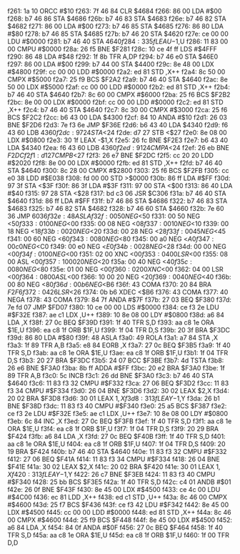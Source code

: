 f261: 1a 10        ORCC   #$10
f263: 7f 46 84     CLR    $4684
f266: 86 00        LDA    #$00
f268: b7 46 86     STA    $4686
f26b: b7 46 83     STA    $4683
f26e: b7 46 82     STA    $4682
f271: 86 00        LDA    #$00
f273: b7 46 85     STA    $4685
f276: 86 80        LDA    #$80
f278: b7 46 85     STA    $4685
f27b: b7 46 20     STA    $4620
f27e: ce 00 00     LDU    #$0000
f281: b7 46 40     STA    $4640
f284: 33 5f        LEAU   -$1,U
f286: 11 83 00 00  CMPU   #$0000
f28a: 26 f5        BNE    $F281
f28c: 10 ce 4f ff  LDS    #$4FFF
f290: 86 48        LDA    #$48
f292: 1f 8b        TFR    A,DP
f294: b7 46 e0     STA    $46E0
f297: 86 00        LDA    #$00
f299: b7 44 00     STA    $4400
f29c: 8e 48 00     LDX    #$4800
f29f: cc 00 00     LDD    #$0000
f2a2: ed 81        STD    ,X++
f2a4: 8c 50 00     CMPX   #$5000
f2a7: 25 f9        BCS    $F2A2
f2a9: b7 46 40     STA    $4640
f2ac: 8e 50 00     LDX    #$5000
f2af: cc 00 00     LDD    #$0000
f2b2: ed 81        STD    ,X++
f2b4: b7 46 40     STA    $4640
f2b7: 8c 60 00     CMPX   #$6000
f2ba: 25 f6        BCS    $F2B2
f2bc: 8e 00 00     LDX    #$0000
f2bf: cc 00 00     LDD    #$0000
f2c2: ed 81        STD    ,X++
f2c4: b7 46 40     STA    $4640
f2c7: 8c 30 00     CMPX   #$3000
f2ca: 25 f6        BCS    $F2C2
f2cc: b6 43 00     LDA    $4300
f2cf: 84 10        ANDA   #$10
f2d1: 26 03        BNE    $F2D6
f2d3: 7e f3 6e     JMP    $F36E
f2d6: b6 43 40     LDA    $4340
f2d9: f6 43 60     LDB    $4360
f2dc: 97 24        STA    <$24
f2de: d7 27        STB    <$27
f2e0: 8e 08 00     LDX    #$0800
f2e3: 30 1f        LEAX   -$1,X
f2e5: 26 fc        BNE    $F2E3
f2e7: b6 43 40     LDA    $4340
f2ea: f6 43 60     LDB    $4360
f2ed: 91 24        CMPA   <$24
f2ef: 26 eb        BNE    $F2DC
f2f1: d1 27        CMPB   <$27
f2f3: 26 e7        BNE    $F2DC
f2f5: cc 20 20     LDD    #$2020
f2f8: 8e 00 00     LDX    #$0000
f2fb: ed 81        STD    ,X++
f2fd: b7 46 40     STA    $4640
f300: 8c 28 00     CMPX   #$2800
f303: 25 f6        BCS    $F2FB
f305: cc e0 38     LDD    #$E038
f308: fd 00 00     STD    >$0000
f30b: 86 ff        LDA    #$FF
f30d: 97 3f        STA    <$3F
f30f: 86 3f        LDA    #$3F
f311: 97 00        STA    <$00
f313: 86 40        LDA    #$40
f315: 97 28        STA    <$28
f317: bd c3 06     JSR    $C306
f31a: b7 46 40     STA    $4640
f31d: 86 ff        LDA    #$FF
f31f: b7 46 86     STA    $4686
f322: b7 46 83     STA    $4683
f325: b7 46 82     STA    $4682
f328: b7 46 60     STA    $4660
f32b: 7e 60 36     JMP    $6036
f32e: 48           ASLA
f32f: 00 50        NEG    <$50
f331: 00 50        NEG    <$50
f333: 01 00        NEG    <$00
f335: 00 08        NEG    <$08
f337: 00 10        NEG    <$10
f339: 00 18        NEG    <$18
f33b: 00 20        NEG    <$20
f33d: 00 28        NEG    <$28
f33f: 00 45        NEG    <$45
f341: 00 60        NEG    <$60
f343: 00 80        NEG    <$80
f345: 00 a0        NEG    <$A0
f347: 00 c0        NEG    <$C0
f349: 00 e0        NEG    <$E0
f34b: 00 28        NEG    <$28
f34d: 00 00        NEG    <$00
f34f: 01 00        NEG    <$00
f351: 02 00        XNC    <$00
f353: 04 00        LSR    <$00
f355: 08 00        ASL    <$00
f357: 10 00 20     NEG    <$20
f35a: 00 40        NEG    <$40
f35c: 00 80        NEG    <$80
f35e: 01 00        NEG    <$00
f360: 02 00        XNC    <$00
f362: 04 00        LSR    <$00
f364: 08 00        ASL    <$00
f366: 10 00 20     NEG    <$20
f369: 00 40        NEG    <$40
f36b: 00 80        NEG    <$80
f36d: 00 b6        NEG    <$B6
f36f: 43           COMA
f370: 20 84        BRA    $F2F6
f372: 04 26        LSR    <$26
f374: 0b b6        XDEC   <$B6
f376: 43           COMA
f377: 40           NEGA
f378: 43           COMA
f379: 84 7f        ANDA   #$7F
f37b: 27 03        BEQ    $F380
f37d: 7e fd 07     JMP    $FD07
f380: 10 ce 00 00  LDS    #$0000
f384: ce f3 2e     LDU    #$F32E
f387: ae c1        LDX    ,U++
f389: 10 8e 08 00  LDY    #$0800
f38d: a6 84        LDA    ,X
f38f: 27 0c        BEQ    $F39D
f391: 1f 40        TFR    S,D
f393: aa c8 1e     ORA    $1E,U
f396: ea c8 1f     ORB    $1F,U
f399: 1f 04        TFR    D,S
f39b: 20 3f        BRA    $F3DC
f39d: 86 80        LDA    #$80
f39f: 48           ASLA
f3a0: 49           ROLA
f3a1: a7 84        STA    ,X
f3a3: 1f 89        TFR    A,B
f3a5: e8 84        EORB   ,X
f3a7: 27 0c        BEQ    $F3B5
f3a9: 1f 40        TFR    S,D
f3ab: aa c8 1e     ORA    $1E,U
f3ae: ea c8 1f     ORB    $1F,U
f3b1: 1f 04        TFR    D,S
f3b3: 20 27        BRA    $F3DC
f3b5: 24 07        BCC    $F3BE
f3b7: 4d           TSTA
f3b8: 26 e6        BNE    $F3A0
f3ba: 8b ff        ADDA   #$FF
f3bc: 20 e2        BRA    $F3A0
f3be: 1f 89        TFR    A,B
f3c0: 5c           INCB
f3c1: 26 dd        BNE    $F3A0
f3c3: b7 46 40     STA    $4640
f3c6: 11 83 f3 32  CMPU   #$F332
f3ca: 27 06        BEQ    $F3D2
f3cc: 11 83 f3 34  CMPU   #$F334
f3d0: 26 04        BNE    $F3D6
f3d2: 30 02        LEAX   $2,X
f3d4: 20 02        BRA    $F3D8
f3d6: 30 01        LEAX   $1,X
f3d8: 31 3f        LEAY   -$1,Y
f3da: 26 b1        BNE    $F38D
f3dc: 11 83 f3 40  CMPU   #$F340
f3e0: 25 a5        BCS    $F387
f3e2: ce f3 2e     LDU    #$F32E
f3e5: ae c1        LDX    ,U++
f3e7: 10 8e 08 00  LDY    #$0800
f3eb: 6c 84        INC    ,X
f3ed: 27 0c        BEQ    $F3FB
f3ef: 1f 40        TFR    S,D
f3f1: aa c8 1e     ORA    $1E,U
f3f4: ea c8 1f     ORB    $1F,U
f3f7: 1f 04        TFR    D,S
f3f9: 20 29        BRA    $F424
f3fb: a6 84        LDA    ,X
f3fd: 27 0c        BEQ    $F40B
f3ff: 1f 40        TFR    S,D
f401: aa c8 1e     ORA    $1E,U
f404: ea c8 1f     ORB    $1F,U
f407: 1f 04        TFR    D,S
f409: 20 19        BRA    $F424
f40b: b7 46 40     STA    $4640
f40e: 11 83 f3 32  CMPU   #$F332
f412: 27 06        BEQ    $F41A
f414: 11 83 f3 34  CMPU   #$F334
f418: 26 04        BNE    $F41E
f41a: 30 02        LEAX   $2,X
f41c: 20 02        BRA    $F420
f41e: 30 01        LEAX   $1,X
f420: 31 3f        LEAY   -$1,Y
f422: 26 c7        BNE    $F3EB
f424: 11 83 f3 40  CMPU   #$F340
f428: 25 bb        BCS    $F3E5
f42a: 1f 40        TFR    S,D
f42c: c4 01        ANDB   #$01
f42e: 26 0f        BNE    $F43F
f430: 8e 45 00     LDX    #$4500
f433: ce 4c 00     LDU    #$4C00
f436: ec 81        LDD    ,X++
f438: ed c1        STD    ,U++
f43a: 8c 46 00     CMPX   #$4600
f43d: 25 f7        BCS    $F436
f43f: ce f3 42     LDU    #$F342
f442: 8e 45 00     LDX    #$4500
f445: cc 00 00     LDD    #$0000
f448: ed 81        STD    ,X++
f44a: 8c 46 00     CMPX   #$4600
f44d: 25 f9        BCS    $F448
f44f: 8e 45 00     LDX    #$4500
f452: a6 84        LDA    ,X
f454: 84 0f        ANDA   #$0F
f456: 27 0c        BEQ    $F464
f458: 1f 40        TFR    S,D
f45a: aa c8 1e     ORA    $1E,U
f45d: ea c8 1f     ORB    $1F,U
f460: 1f 00        TFR    D,D

